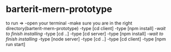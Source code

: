 # barterit-mern-prototype

to run =>
-open your terminal
-make sure you are in the right directory(barterit-mern-prototype)
-type [cd client]
-type [npm install]
-*wait to finish installing*
-type [cd ..]
-type [cd server]
-type [npm install]
-*wait to finish installing*
-type [node server]
-type [cd ..]
-type [cd client]
-type [npm run start]
